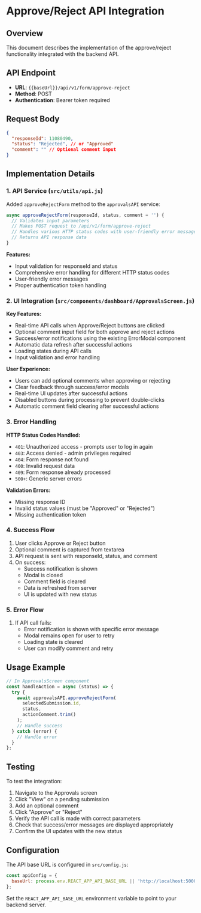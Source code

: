 # Approve/Reject API Integration

## Overview
This document describes the implementation of the approve/reject functionality integrated with the backend API.

## API Endpoint
- **URL**: `{{baseUrl}}/api/v1/form/approve-reject`
- **Method**: POST
- **Authentication**: Bearer token required

## Request Body
```json
{
  "responseId": 11080490,
  "status": "Rejected", // or "Approved"
  "comment": "" // Optional comment input
}
```

## Implementation Details

### 1. API Service (`src/utils/api.js`)
Added `approveRejectForm` method to the `approvalsAPI` service:

```javascript
async approveRejectForm(responseId, status, comment = '') {
  // Validates input parameters
  // Makes POST request to /api/v1/form/approve-reject
  // Handles various HTTP status codes with user-friendly error messages
  // Returns API response data
}
```

**Features:**
- Input validation for responseId and status
- Comprehensive error handling for different HTTP status codes
- User-friendly error messages
- Proper authentication token handling

### 2. UI Integration (`src/components/dashboard/ApprovalsScreen.js`)

**Key Features:**
- Real-time API calls when Approve/Reject buttons are clicked
- Optional comment input field for both approve and reject actions
- Success/error notifications using the existing ErrorModal component
- Automatic data refresh after successful actions
- Loading states during API calls
- Input validation and error handling

**User Experience:**
- Users can add optional comments when approving or rejecting
- Clear feedback through success/error modals
- Real-time UI updates after successful actions
- Disabled buttons during processing to prevent double-clicks
- Automatic comment field clearing after successful actions

### 3. Error Handling

**HTTP Status Codes Handled:**
- `401`: Unauthorized access - prompts user to log in again
- `403`: Access denied - admin privileges required
- `404`: Form response not found
- `400`: Invalid request data
- `409`: Form response already processed
- `500+`: Generic server errors

**Validation Errors:**
- Missing response ID
- Invalid status values (must be "Approved" or "Rejected")
- Missing authentication token

### 4. Success Flow
1. User clicks Approve or Reject button
2. Optional comment is captured from textarea
3. API request is sent with responseId, status, and comment
4. On success:
   - Success notification is shown
   - Modal is closed
   - Comment field is cleared
   - Data is refreshed from server
   - UI is updated with new status

### 5. Error Flow
1. If API call fails:
   - Error notification is shown with specific error message
   - Modal remains open for user to retry
   - Loading state is cleared
   - User can modify comment and retry

## Usage Example

```javascript
// In ApprovalsScreen component
const handleAction = async (status) => {
  try {
    await approvalsAPI.approveRejectForm(
      selectedSubmission.id, 
      status, 
      actionComment.trim()
    );
    // Handle success
  } catch (error) {
    // Handle error
  }
};
```

## Testing
To test the integration:
1. Navigate to the Approvals screen
2. Click "View" on a pending submission
3. Add an optional comment
4. Click "Approve" or "Reject"
5. Verify the API call is made with correct parameters
6. Check that success/error messages are displayed appropriately
7. Confirm the UI updates with the new status

## Configuration
The API base URL is configured in `src/config.js`:
```javascript
const apiConfig = {
  baseUrl: process.env.REACT_APP_API_BASE_URL || 'http://localhost:5000'
};
```

Set the `REACT_APP_API_BASE_URL` environment variable to point to your backend server. 